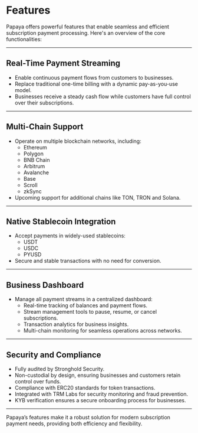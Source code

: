 
# **Features**

Papaya offers powerful features that enable seamless and efficient subscription payment processing. Here's an overview of the core functionalities:

---

## **Real-Time Payment Streaming**

- Enable continuous payment flows from customers to businesses.
- Replace traditional one-time billing with a dynamic pay-as-you-use model.
- Businesses receive a steady cash flow while customers have full control over their subscriptions.

---

## **Multi-Chain Support**

- Operate on multiple blockchain networks, including:
  - Ethereum
  - Polygon
  - BNB Chain
  - Arbitrum
  - Avalanche
  - Base
  - Scroll
  - zkSync
- Upcoming support for additional chains like TON, TRON and Solana.

---

## **Native Stablecoin Integration**

- Accept payments in widely-used stablecoins:
  - USDT
  - USDC
  - PYUSD
- Secure and stable transactions with no need for conversion.

---

## **Business Dashboard**

- Manage all payment streams in a centralized dashboard:
  - Real-time tracking of balances and payment flows.
  - Stream management tools to pause, resume, or cancel subscriptions.
  - Transaction analytics for business insights.
  - Multi-chain monitoring for seamless operations across networks.

---

## **Security and Compliance**

- Fully audited by Stronghold Security.
- Non-custodial by design, ensuring businesses and customers retain control over funds.
- Compliance with ERC20 standards for token transactions.
- Integrated with TRM Labs for security monitoring and fraud prevention.
- KYB verification ensures a secure onboarding process for businesses.

---

Papaya’s features make it a robust solution for modern subscription payment needs, providing both efficiency and flexibility.
